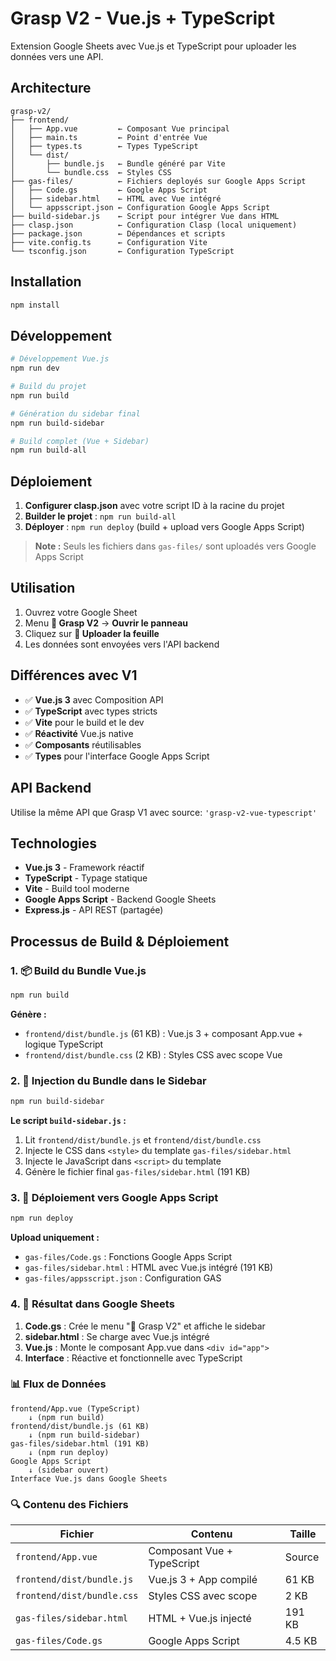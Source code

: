 # Grasp V2 - Vue.js + TypeScript

Extension Google Sheets avec Vue.js et TypeScript pour uploader les données vers une API.

## Architecture

```
grasp-v2/
├── frontend/
│   ├── App.vue         ← Composant Vue principal
│   ├── main.ts         ← Point d'entrée Vue
│   ├── types.ts        ← Types TypeScript
│   └── dist/
│       ├── bundle.js   ← Bundle généré par Vite
│       └── bundle.css  ← Styles CSS
├── gas-files/          ← Fichiers deployés sur Google Apps Script
│   ├── Code.gs         ← Google Apps Script
│   ├── sidebar.html    ← HTML avec Vue intégré
│   └── appsscript.json ← Configuration Google Apps Script
├── build-sidebar.js    ← Script pour intégrer Vue dans HTML
├── clasp.json          ← Configuration Clasp (local uniquement)
├── package.json        ← Dépendances et scripts
├── vite.config.ts      ← Configuration Vite
└── tsconfig.json       ← Configuration TypeScript
```

## Installation

```bash
npm install
```

## Développement

```bash
# Développement Vue.js
npm run dev

# Build du projet
npm run build

# Génération du sidebar final
npm run build-sidebar

# Build complet (Vue + Sidebar)
npm run build-all
```

## Déploiement

1. **Configurer clasp.json** avec votre script ID à la racine du projet
2. **Builder le projet** : `npm run build-all`
3. **Déployer** : `npm run deploy` (build + upload vers Google Apps Script)

> **Note :** Seuls les fichiers dans `gas-files/` sont uploadés vers Google Apps Script

## Utilisation

1. Ouvrez votre Google Sheet
2. Menu **🚀 Grasp V2** → **Ouvrir le panneau**
3. Cliquez sur **🚀 Uploader la feuille**
4. Les données sont envoyées vers l'API backend

## Différences avec V1

- ✅ **Vue.js 3** avec Composition API
- ✅ **TypeScript** avec types stricts
- ✅ **Vite** pour le build et le dev
- ✅ **Réactivité** Vue.js native
- ✅ **Composants** réutilisables
- ✅ **Types** pour l'interface Google Apps Script

## API Backend

Utilise la même API que Grasp V1 avec source: `'grasp-v2-vue-typescript'`

## Technologies

- **Vue.js 3** - Framework réactif
- **TypeScript** - Typage statique
- **Vite** - Build tool moderne
- **Google Apps Script** - Backend Google Sheets
- **Express.js** - API REST (partagée)

## Processus de Build & Déploiement

### 1. 📦 Build du Bundle Vue.js

```bash
npm run build
```

**Génère :**
- `frontend/dist/bundle.js` (61 KB) : Vue.js 3 + composant App.vue + logique TypeScript
- `frontend/dist/bundle.css` (2 KB) : Styles CSS avec scope Vue

### 2. 🔧 Injection du Bundle dans le Sidebar

```bash
npm run build-sidebar
```

**Le script `build-sidebar.js` :**
1. Lit `frontend/dist/bundle.js` et `frontend/dist/bundle.css`
2. Injecte le CSS dans `<style>` du template `gas-files/sidebar.html`
3. Injecte le JavaScript dans `<script>` du template
4. Génère le fichier final `gas-files/sidebar.html` (191 KB)

### 3. 🚀 Déploiement vers Google Apps Script

```bash
npm run deploy
```

**Upload uniquement :**
- `gas-files/Code.gs` : Fonctions Google Apps Script
- `gas-files/sidebar.html` : HTML avec Vue.js intégré (191 KB)
- `gas-files/appsscript.json` : Configuration GAS

### 4. 🎯 Résultat dans Google Sheets

1. **Code.gs** : Crée le menu "🚀 Grasp V2" et affiche le sidebar
2. **sidebar.html** : Se charge avec Vue.js intégré
3. **Vue.js** : Monte le composant App.vue dans `<div id="app">`
4. **Interface** : Réactive et fonctionnelle avec TypeScript

### 📊 Flux de Données

```
frontend/App.vue (TypeScript)
    ↓ (npm run build)
frontend/dist/bundle.js (61 KB)
    ↓ (npm run build-sidebar)
gas-files/sidebar.html (191 KB)
    ↓ (npm run deploy)
Google Apps Script
    ↓ (sidebar ouvert)
Interface Vue.js dans Google Sheets
```

### 🔍 Contenu des Fichiers

| Fichier | Contenu | Taille |
|---------|---------|--------|
| `frontend/App.vue` | Composant Vue + TypeScript | Source |
| `frontend/dist/bundle.js` | Vue.js 3 + App compilé | 61 KB |
| `frontend/dist/bundle.css` | Styles CSS avec scope | 2 KB |
| `gas-files/sidebar.html` | HTML + Vue.js injecté | 191 KB |
| `gas-files/Code.gs` | Google Apps Script | 4.5 KB |
